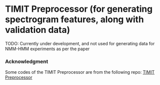 # TIMIT Preprocessor (for generating spectrogram features, along with validation data)

TODO: Currently under development, and not used for generating data for NMM-HMM experiments as per the paper

### Acknowledgment
Some codes of the TIMIT Preprocessor are from the following repo: [TIMIT Preprocessor](https://github.com/orbxball/timit-preprocessor)
